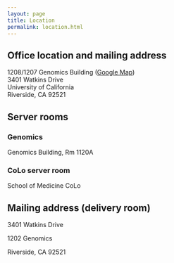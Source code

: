 ```yaml
---
layout: page
title: Location
permalink: location.html
---
```


## Office location and mailing address

1208/1207 Genomics Building ([Google Map](https://goo.gl/OVKyxv))  
3401 Watkins Drive  
University of California  
Riverside, CA 92521  

## Server rooms

### Genomics

Genomics Building, Rm 1120A

### CoLo server room

School of Medicine CoLo 


## Mailing address (delivery room)

3401 Watkins Drive 

1202 Genomics 

Riverside, CA 92521 



